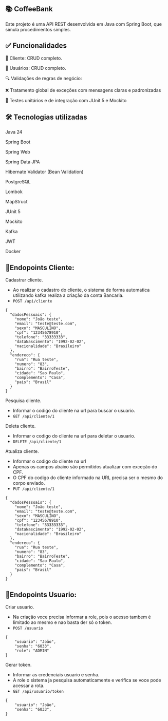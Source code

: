 ## 📚 CoffeeBank
Este projeto é uma API REST desenvolvida em Java com Spring Boot, que simula procedimentos simples.

## ✅ Funcionalidades
📖 Cliente: CRUD completo.

👤 Usuários: CRUD completo.

🔍 Validações de regras de negócio:


❌ Tratamento global de exceções com mensagens claras e padronizadas

🧪 Testes unitários e de integração com JUnit 5 e Mockito


## 🛠️ Tecnologias utilizadas
Java 24

Spring Boot

Spring Web

Spring Data JPA

Hibernate Validator (Bean Validation)

PostgreSQL

Lombok

MapStruct

JUnit 5

Mockito

Kafka

JWT

Docker

## 📡Endopoints Cliente:
Cadastrar cliente.
- Ao realizar o cadastro do cliente, o sistema de forma automatica utilizando kafka realiza a criação da conta Bancaria.
- `POST /api/cliente`
```
{
  "dadosPessoais": {
    "nome": "João teste",
    "email": "teste@teste.com",
    "sexo": "MASCULINO",
    "cpf": "12345678910",
    "telefone": "33333333",
    "dataNascimento": "1992-02-02",
    "nacionalidade": "Brasileiro"
  },
  "endereco": {
    "rua": "Rua teste",
    "numero": "83",
    "bairro": "BairroTeste",
    "cidade": "Sao Paulo",
    "complemento": "Casa",
    "pais": "Brasil"
  }
}
```

Pesquisa cliente.
- Informar o codigo do cliente na url para buscar o usuario.
- `GET /api/cliente/1`
  
Deleta cliente.
- Informar o codigo do cliente na url para deletar o usuario.
- `DELETE /api/cliente/1`

Atualiza cliente.
- Informar o codigo do cliente na url
- Apenas os campos abaixo são permitidos atualizar com exceção do CPF.
- O CPF do codigo do cliente informado na URL precisa ser o mesmo do corpo enviado.
- `PUT /api/cliente/1`
```
{
  "dadosPessoais": {
    "nome": "João teste",
    "email": "teste@teste.com",
    "sexo": "MASCULINO",
    "cpf": "12345678910",
    "telefone": "33333333",
    "dataNascimento": "1992-02-02",
    "nacionalidade": "Brasileiro"
  },
  "endereco": {
    "rua": "Rua teste",
    "numero": "83",
    "bairro": "BairroTeste",
    "cidade": "Sao Paulo",
    "complemento": "Casa",
    "pais": "Brasil"
  }
}
```
## 📡Endopoints Usuario:

Criar usuario.
- Na criação voce precisa informar a role, pois o acesso tambem é limitado ao mesmo e nao basta der só o token.
- `POST /usuario`
```
{
    "usuario": "João",
    "senha": "6033",
    "role": "ADMIN"
}
```
Gerar token.
- Informar as credenciais usuario e senha.
- A role o sistema ja pesquisa automaticamente e verifica se voce pode acessar a rota.
- `GET /api/usuario/token`
```
{
    "usuario": "João",
    "senha": "6033",
}
```

